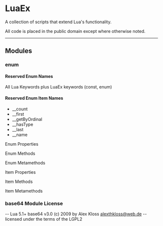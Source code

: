 # LuaEx
 A collection of scripts that extend Lua's functionality.

 All code is placed in the public domain except where otherwise noted.


----------


## Modules

### enum

#### Reserved Enum Names
All Lua Keywords plus LuaEx keywords (const, enum) 

#### Reserved Enum Item Names
- __count
- __first
- __getByOrdinal
- __hasType
- __last
- __name

Enum Properties

Enum Methods

Enum Metamethods

Item Properties

Item Methods

Item Metamethods

### base64 Module License
 -- Lua 5.1+ base64 v3.0 (c) 2009 by Alex Kloss <alexthkloss@web.de>
 -- licensed under the terms of the LGPL2